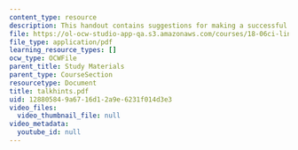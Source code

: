 ```yaml
---
content_type: resource
description: This handout contains suggestions for making a successful class presentation.
file: https://ol-ocw-studio-app-qa.s3.amazonaws.com/courses/18-06ci-linear-algebra-communications-intensive-spring-2004/128805849a6716d12a9e6231f014d3e3_talkhints.pdf
file_type: application/pdf
learning_resource_types: []
ocw_type: OCWFile
parent_title: Study Materials
parent_type: CourseSection
resourcetype: Document
title: talkhints.pdf
uid: 12880584-9a67-16d1-2a9e-6231f014d3e3
video_files:
  video_thumbnail_file: null
video_metadata:
  youtube_id: null
---
```

